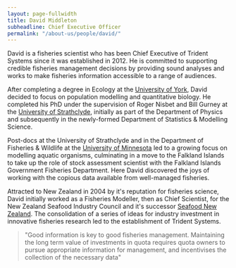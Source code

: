 ```yaml
---
layout: page-fullwidth
title: David Middleton
subheadline: Chief Executive Officer
permalink: "/about-us/people/david/"
---
```

David is a fisheries scientist who has been Chief Executive of Trident Systems since it was established in 2012.  He is committed to supporting credible fisheries management decisions by providing sound analyses and works to make fisheries information accessible to a range of audiences.

After completing a degree in Ecology at the [University of York](https://www.york.ac.uk/ "University of York"), David decided to focus on population modelling and quantitative biology.  He completed his PhD under the supervision of Roger Nisbet and Bill Gurney at the [University of Strathclyde](https://www.strath.ac.uk/ "University of Strathclyde"), initially as part of the Department of Physics and subsequently in the newly-formed Department of Statistics & Modelling Science.

Post-docs at the University of Strathclyde and in the Department of Fisheries & Wildlife at the [University of Minnesota](https://www.umn.edu/ "University of Minnesota") led to a growing focus on modelling aquatic organisms, culminating in a move to the Falkland Islands to take up the role of stock assessment scientist with the Falkland Islands Government Fisheries Department.  Here David discovered the joys of working with the copious data available from well-managed fisheries.

Attracted to New Zealand in 2004 by it's reputation for fisheries science, David initially worked as a Fisheries Modeller, then as Chief Scientist, for the New Zealand Seafood Industry Council and it's successor [Seafood New Zealand](https://www.seafood.org.nz/ "Seafood New Zealand"). The consolidation of a series of ideas for industry investment in innovative fisheries research led to the establishment of Trident Systems.

> "Good information is key to good fisheries management.  Maintaining the long term value of investments in quota requires quota owners to pursue appropriate information for management,
> and incentivises the collection of the necessary data"
